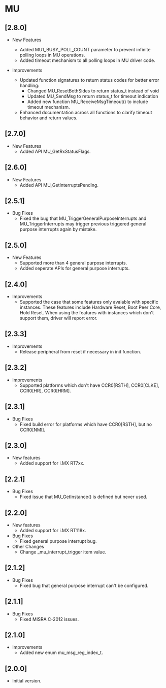 # MU

## [2.8.0]

- New Features
  - Added MU1_BUSY_POLL_COUNT parameter to prevent infinite polling loops in MU operations.
  - Added timeout mechanism to all polling loops in MU driver code.

- Improvements
  - Updated function signatures to return status codes for better error handling:
    - Changed MU_ResetBothSides to return status_t instead of void
    - Updated MU_SendMsg to return status_t for timeout indication
    - Added new function MU_ReceiveMsgTimeout() to include timeout mechanism.
  - Enhanced documentation across all functions to clarify timeout behavior and return values.

## [2.7.0]

- New Features
  - Added API MU_GetRxStatusFlags.

## [2.6.0]

- New Features
  - Added API MU_GetInterruptsPending.

## [2.5.1]

- Bug Fixes
  - Fixed the bug that MU_TriggerGeneralPurposeInterrupts and MU_TriggerInterrupts
    may trigger previous triggered general purpose interrupts again by mistake.

## [2.5.0]

- New Features
  - Supported more than 4 general purpose interrupts.
  - Added seperate APIs for general purpose interrupts.

## [2.4.0]

- Improvements
  - Supported the case that some features only avaiable with specific instances.
    These features include Hardware Reset, Boot Peer Core, Hold Reset.
    When using the features with instances which don't support them, driver
    will report error.

## [2.3.3]

- Improvements
  - Release peripheral from reset if necessary in init function.

## [2.3.2]

- Improvements
  - Supported platforms which don't have CCR0[RSTH], CCR0[CLKE], CCR0[HR], CCR0[HRM].

## [2.3.1]

- Bug Fixes
  - Fixed build error for platforms which have CCR0[RSTH], but no CCR0[NMI].

## [2.3.0]

- New features
  - Added support for i.MX RT7xx.

## [2.2.1]

- Bug Fixes
  - Fixed issue that MU_GetInstance() is defined but never used.

## [2.2.0]

- New features
  - Added support for i.MX RT118x.
- Bug Fixes
  - Fixed general purpose interrupt bug.
- Other Changes
  - Change _mu_interrupt_trigger item value.

## [2.1.2]

- Bug Fixes
  - Fixed bug that general purpose interrupt can't be configured.

## [2.1.1]

- Bug Fixes
  - Fixed MISRA C-2012 issues.

## [2.1.0]

- Improvements
  - Added new enum mu_msg_reg_index_t.

## [2.0.0]

- Initial version.
